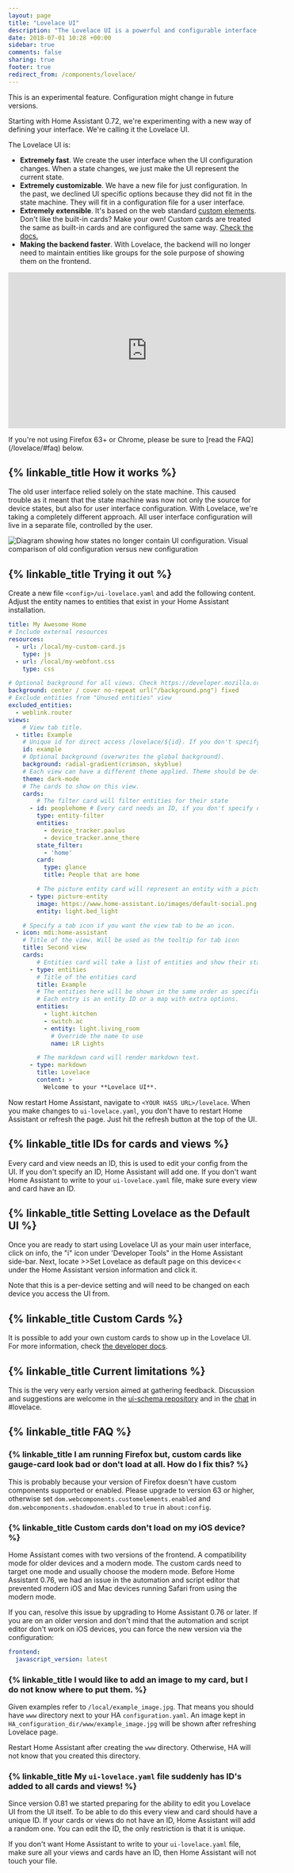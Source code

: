 ```yaml
---
layout: page
title: "Lovelace UI"
description: "The Lovelace UI is a powerful and configurable interface for Home Assistant."
date: 2018-07-01 10:28 +00:00
sidebar: true
comments: false
sharing: true
footer: true
redirect_from: /components/lovelace/
---
```


<p class='note'>
This is an experimental feature. Configuration might change in future versions.
</p>

Starting with Home Assistant 0.72, we're experimenting with a new way of defining your interface. We're calling it the Lovelace UI.

The Lovelace UI is:

- **Extremely fast**. We create the user interface when the UI configuration changes. When a state changes, we just make the UI represent the current state.
- **Extremely customizable**. We have a new file for just configuration. In the past, we declined UI specific options because they did not fit in the state machine. They will fit in a configuration file for a user interface.
- **Extremely extensible**. It's based on the web standard [custom elements](https://developer.mozilla.org/en-US/docs/Web/Web_Components/Using_custom_elements). Don't like the built-in cards? Make your own! Custom cards are treated the same as built-in cards and are configured the same way. [Check the docs.](https://developers.home-assistant.io/docs/en/lovelace_custom_card.html)
- **Making the backend faster**. With Lovelace, the backend will no longer need to maintain entities like groups for the sole purpose of showing them on the frontend.

<div class='videoWrapper'>
<iframe width="560" height="315" src="https://www.youtube.com/embed/6FX9_leiikw" frameborder="0" allowfullscreen></iframe>
</div>

<p class='note warning'>
If you're not using Firefox 63+ or Chrome, please be sure to [read the FAQ](/lovelace/#faq) below.
</p>

## {% linkable_title How it works %}

The old user interface relied solely on the state machine. This caused trouble as it meant that the state machine was now not only the source for device states, but also for user interface configuration. With Lovelace, we're taking a completely different approach. All user interface configuration will live in a separate file, controlled by the user.

<p class='img'>
<img
  src='/images/lovelace/lovelace-ui-comparison.png'
  alt='Diagram showing how states no longer contain UI configuration.'>
Visual comparison of old configuration versus new configuration
</p>

<!-- source: https://docs.google.com/drawings/d/1O1o7-wRlnsU1lLgfdtn3s46P5StJjSL5to5RU9SV8zs/edit?usp=sharing -->

## {% linkable_title Trying it out %}

Create a new file `<config>/ui-lovelace.yaml` and add the following content. Adjust the entity names to entities that exist in your Home Assistant installation.

```yaml
title: My Awesome Home
# Include external resources
resources:
  - url: /local/my-custom-card.js
    type: js
  - url: /local/my-webfont.css
    type: css

# Optional background for all views. Check https://developer.mozilla.org/en-US/docs/Web/CSS/background for more examples.
background: center / cover no-repeat url("/background.png") fixed
# Exclude entities from "Unused entities" view
excluded_entities:
  - weblink.router
views:
    # View tab title.
  - title: Example
    # Unique id for direct access /lovelace/${id}. If you don't specify one, it is added automatically.
    id: example
    # Optional background (overwrites the global background).
    background: radial-gradient(crimson, skyblue)
    # Each view can have a different theme applied. Theme should be defined in the frontend.
    theme: dark-mode
    # The cards to show on this view.
    cards:
        # The filter card will filter entities for their state
      - id: peoplehome # Every card needs an ID, if you don't specify one, it is added automatically.
        type: entity-filter
        entities:
          - device_tracker.paulus
          - device_tracker.anne_there
        state_filter:
          - 'home'
        card:
          type: glance
          title: People that are home

        # The picture entity card will represent an entity with a picture
      - type: picture-entity
        image: https://www.home-assistant.io/images/default-social.png
        entity: light.bed_light

    # Specify a tab icon if you want the view tab to be an icon.
  - icon: mdi:home-assistant
    # Title of the view. Will be used as the tooltip for tab icon
    title: Second view
    cards:
        # Entities card will take a list of entities and show their state.
      - type: entities
        # Title of the entities card
        title: Example
        # The entities here will be shown in the same order as specified.
        # Each entry is an entity ID or a map with extra options.
        entities:
          - light.kitchen
          - switch.ac
          - entity: light.living_room
            # Override the name to use
            name: LR Lights

        # The markdown card will render markdown text.
      - type: markdown
        title: Lovelace
        content: >
          Welcome to your **Lovelace UI**.
```

Now restart Home Assistant, navigate to `<YOUR HASS URL>/lovelace`. When you make changes to `ui-lovelace.yaml`, you don't have to restart Home Assistant or refresh the page. Just hit the refresh button at the top of the UI.

## {% linkable_title IDs for cards and views %}
Every card and view needs an ID, this is used to edit your config from the UI. If you don't specify an ID, Home Assistant will add one. If you don't want Home Assistant to write to your `ui-lovelace.yaml` file, make sure every view and card have an ID.

## {% linkable_title Setting Lovelace as the Default UI %}
Once you are ready to start using Lovelace UI as your main user interface, click on info, the "i" icon under 'Developer Tools" in the Home Assistant side-bar. Next, locate >>Set Lovelace as default page on this device<< under the Home Assistant version information and click it.

Note that this is a per-device setting and will need to be changed on each device you access the UI from.

## {% linkable_title Custom Cards %}

It is possible to add your own custom cards to show up in the Lovelace UI. For more information, check [the developer docs](https://developers.home-assistant.io/docs/en/lovelace_custom_card.html).

## {% linkable_title Current limitations %}

This is the very very early version aimed at gathering feedback. Discussion and suggestions are welcome in the [ui-schema repository](https://github.com/home-assistant/ui-schema) and in the [chat](/join-chat/) in #lovelace.

## {% linkable_title FAQ %}

### {% linkable_title I am running Firefox but, custom cards like gauge-card look bad or don't load at all. How do I fix this? %}

This is probably because your version of Firefox doesn't have custom components supported or enabled. Please upgrade to version 63 or higher, otherwise set `dom.webcomponents.customelements.enabled` and `dom.webcomponents.shadowdom.enabled` to `true` in `about:config`.

### {% linkable_title Custom cards don't load on my iOS device? %}

Home Assistant comes with two versions of the frontend. A compatibility mode for older devices and a modern mode. The custom cards need to target one mode and usually choose the modern mode. Before Home Assistant 0.76, we had an issue in the automation and script editor that prevented modern iOS and Mac devices running Safari from using the modern mode.

If you can, resolve this issue by upgrading to Home Assistant 0.76 or later. If you are on an older version and don't mind that the automation and script editor don't work on iOS devices, you can force the new version via the configuration:

```yaml
frontend:
  javascript_version: latest
```

### {% linkable_title I would like to add an image to my card, but I do not know where to put them. %}

Given examples refer to `/local/example_image.jpg`. That means you should have `www` directory next to your HA `configuration.yaml`. An image kept in `HA_configuration_dir/www/example_image.jpg` will be shown after refreshing Lovelace page.

Restart Home Assistant after creating the `www` directory. Otherwise, HA will not know that you created this directory.

### {% linkable_title My `ui-lovelace.yaml` file suddenly has ID's added to all cards and views! %}

Since version 0.81 we started preparing for the ability to edit you Lovelace UI from the UI itself. To be able to do this every view and card should have a unique ID. If your cards or views do not have an ID, Home Assistant will add a random one. You can edit the ID, the only restriction is that it is unique.

If you don't want Home Assistant to write to your `ui-lovelace.yaml` file, make sure all your views and cards have an ID, then Home Assistant will not touch your file.

